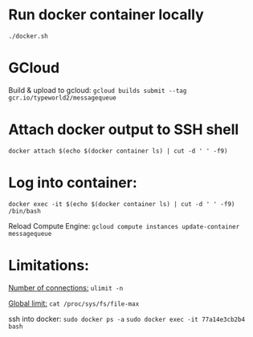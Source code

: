 # Run docker container locally

`./docker.sh`

# GCloud

Build & upload to gcloud: `gcloud builds submit --tag gcr.io/typeworld2/messagequeue`

# Attach docker output to SSH shell

`docker attach $(echo $(docker container ls) | cut -d ' ' -f9)`

# Log into container:

`docker exec -it $(echo $(docker container ls) | cut -d ' ' -f9) /bin/bash`

Reload Compute Engine: `gcloud compute instances update-container messagequeue`

# Limitations:

[Number of connections:](https://stackoverflow.com/a/31303917) `ulimit -n` 

[Global limit:](https://askubuntu.com/questions/26985/what-is-a-safe-ulimit-ceiling/27268#27268) `cat /proc/sys/fs/file-max` 

ssh into docker:
`sudo docker ps -a`
`sudo docker exec -it 77a14e3cb2b4 bash`
